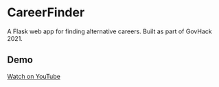 # CareerFinder
A Flask web app for finding alternative careers. Built as part of GovHack 2021.

## Demo
[Watch on YouTube](https://www.youtube.com/watch?v=agYOjGDBpik)
